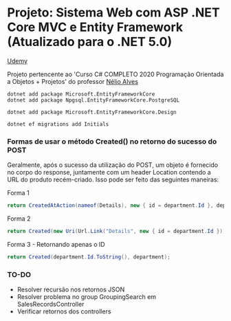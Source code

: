 # Projeto: Sistema Web com ASP .NET Core MVC e Entity Framework (Atualizado para o .NET 5.0)

[Udemy](https://www.udemy.com/course/programacao-orientada-a-objetos-csharp/)

Projeto pertencente ao 'Curso C# COMPLETO 2020 Programação Orientada a Objetos + Projetos' do professor [Nélio Alves](https://www.udemy.com/user/nelio-alves/)

```
dotnet add package Microsoft.EntityFrameworkCore
dotnet add package Npgsql.EntityFrameworkCore.PostgreSQL

dotnet add package Microsoft.EntityFrameworkCore.Design

dotnet ef migrations add Initials
```

### Formas de usar o método Created() no retorno do sucesso do POST

Geralmente, após o sucesso da utilização do POST, um objeto é fornecido no corpo do response, juntamente com um header Location contendo a URL do produto recém-criado.
Isso pode ser feito das seguintes maneiras:

Forma 1

```cs
return CreatedAtAction(nameof(Details), new { id = department.Id }, department);
```

Forma 2

```cs
return Created(new Uri(Url.Link("Details", new { id = department.Id })), department);
```

Forma 3 - Retornando apenas o ID

```cs
return Created(department.Id.ToString(), department);
```

### TO-DO

- Resolver recursão nos retornos JSON
- Resolver problema no group GroupingSearch em SalesRecordsController
- Verificar retornos dos controllers
